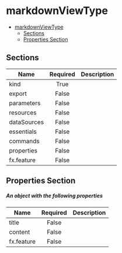 <a name="markdownviewtype"></a>
# markdownViewType
* [markdownViewType](#markdownviewtype)
    * [Sections](#markdownviewtype-sections)
    * [Properties Section](#markdownviewtype-properties-section)

<a name="markdownviewtype-sections"></a>
## Sections
| Name | Required | Description
| ---|:--:|:--:|
|kind|True|
|export|False|
|parameters|False|
|resources|False|
|dataSources|False|
|essentials|False|
|commands|False|
|properties|False|
|fx.feature|False|
<a name="markdownviewtype-properties-section"></a>
## Properties Section
<a name="markdownviewtype-properties-section-an-object-with-the-following-properties"></a>
##### An object with the following properties
| Name | Required | Description
| ---|:--:|:--:|
|title|False|
|content|False|
|fx.feature|False|
